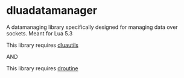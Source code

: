 # dluadatamanager
A datamanaging library specifically designed for managing data over sockets. Meant for Lua 5.3

This library requires [dluautils](https://github.com/m241dan/dluautils/)

AND

This library requires [droutine](https://github.com/m241dan/droutine/)
